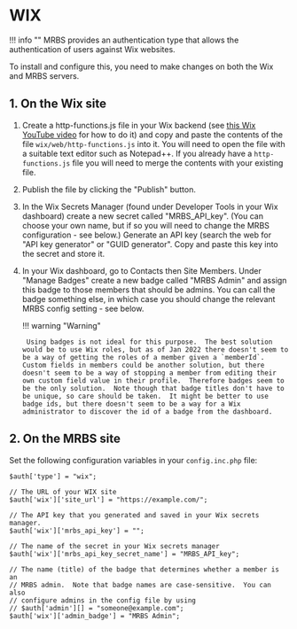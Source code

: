 # WIX
!!! info ""
    MRBS provides an authentication type that allows the authentication of users against Wix websites.
    
To install and configure this, you need to make changes on both the Wix and MRBS servers.

## 1. On the Wix site
1. Create a http-functions.js file in your Wix backend (see [this Wix YouTube video](https://www.youtube.com/watch?v=4yCBplV3MPQ) for how to do it) and copy and paste the contents of the file  `wix/web/http-functions.js` into it. You will need to open the file with a suitable text editor such as Notepad++.  If you already have a `http-functions.js` file you will need to merge the contents with your existing file.

2. Publish the file by clicking the "Publish" button.

3. In the Wix Secrets Manager (found under Developer Tools in your Wix dashboard) create a new secret called "MRBS_API_key".  (You can choose your own name, but if so you will need to change the MRBS configuration - see below.) Generate an API key (search the web for "API key generator" or "GUID generator". Copy and paste this key into the secret and store it.

4. In your Wix dashboard, go to Contacts then Site Members.  Under "Manage Badges" create a new badge called "MRBS Admin" and assign this badge to those members that should be admins.  You can call the badge something else, in which case you should change the relevant MRBS config setting - see below.

    !!! warning "Warning"

        Using badges is not ideal for this purpose.  The best solution would be to use Wix roles, but as of Jan 2022 there doesn't seem to be a way of getting the roles of a member given a `memberId`.  Custom fields in members could be another solution, but there doesn't seem to be a way of stopping a member from editing their own custom field value in their profile.  Therefore badges seem to be the only solution.  Note though that badge titles don't have to be unique, so care should be taken.  It might be better to use badge ids, but there doesn't seem to be a way for a Wix administrator to discover the id of a badge from the dashboard.


## 2. On the MRBS site
Set the following configuration variables in your `config.inc.php` file:

```php-inline
$auth['type'] = "wix";

// The URL of your WIX site
$auth['wix']['site_url'] = "https://example.com/";

// The API key that you generated and saved in your Wix secrets manager.
$auth['wix']['mrbs_api_key'] = "";

// The name of the secret in your Wix secrets manager
$auth['wix']['mrbs_api_key_secret_name'] = "MRBS_API_key";

// The name (title) of the badge that determines whether a member is an
// MRBS admin.  Note that badge names are case-sensitive.  You can also
// configure admins in the config file by using
// $auth['admin'][] = "someone@example.com";
$auth['wix']['admin_badge'] = "MRBS Admin";
```